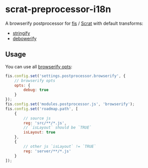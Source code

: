 # scrat-preprocessor-i18n

A browserify postprocessor for [fis](http://fex-team.github.io/fis-site/) / [Scrat](http://scrat.io) with default transforms:

- [stringify](https://www.npmjs.com/package/stringify)
- [debowerify](https://www.npmjs.com/package/debowerify)

## Usage

You can use all [browserify opts](https://github.com/substack/node-browserify#browserifyfiles--opts): 

```javascript
fis.config.set('settings.postprocessor.browserify', {
    // browserify opts
    opts: {
        debug: true
    }
});
fis.config.set('modules.postprocessor.js', 'browserify');
fis.config.set('roadmap.path', [
    {
        // source js
        reg: 'src/**/*.js',
        // `isLayout` should be `TRUE`
        isLayout: true
    },
    {
        // other js `isLayout` != `TRUE`
        reg: 'server/**/*.js'
    }
]);
```
